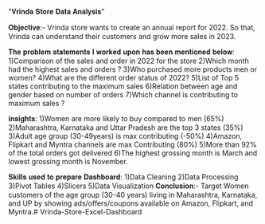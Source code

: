 "𝐕𝐫𝐢𝐧𝐝𝐚 𝐒𝐭𝐨𝐫𝐞 𝐃𝐚𝐭𝐚 𝐀𝐧𝐚𝐥𝐲𝐬𝐢𝐬"

𝐎𝐛𝐣𝐞𝐜𝐭𝐢𝐯𝐞:- Vrinda store wants to create an annual report for 2022. So that, Vrinda can understand their customers and grow more sales in 2023.

𝐓𝐡𝐞 𝐩𝐫𝐨𝐛𝐥𝐞𝐦 𝐬𝐭𝐚𝐭𝐞𝐦𝐞𝐧𝐭𝐬 𝐈 𝐰𝐨𝐫𝐤𝐞𝐝 𝐮𝐩𝐨𝐧 𝐡𝐚𝐬 𝐛𝐞𝐞𝐧 𝐦𝐞𝐧𝐭𝐢𝐨𝐧𝐞𝐝 𝐛𝐞𝐥𝐨𝐰:
1)Comparison of the sales and order in 2022 for the store
2)Which month had the highest sales and orders ?
3)Who purchased more products men or women?
4)What are the different order status of 2022?
5)List of Top 5 states contributing to the maximum sales
6)Relation between age and gender based on number of orders 
7)Which channel is contributing to maximum sales ?

𝐢𝐧𝐬𝐢𝐠𝐡𝐭𝐬:
1)Women are more likely to buy compared to men (65%)
2)Maharashtra, Karnataka and Uttar Pradesh are the top 3 states (35%)
3)Adult age group (30-49years) is max contributing (-50%)
4)Amazon, Flipkart and Myntra channels are max Contributing (80%)
5)More than 92% of the total orders got delivered
6)The highest grossing month is March and lowest grossing month is November.

𝐒𝐤𝐢𝐥𝐥𝐬 𝐮𝐬𝐞𝐝 𝐭𝐨 𝐩𝐫𝐞𝐩𝐚𝐫𝐞 𝐃𝐚𝐬𝐡𝐛𝐨𝐚𝐫𝐝:
1)Data Cleaning
2)Data Processing
3)Pivot Tables
4)Slicers
5)Data Visualization
𝐂𝐨𝐧𝐜𝐥𝐮𝐬𝐢𝐨𝐧:- Target Women customers of the age group (30-40 years) living in Maharashtra, Karnataka, and UP by showing ads/offers/coupons available on Amazon, Flipkart, and Myntra.# Vrinda-Store-Excel-Dashboard
